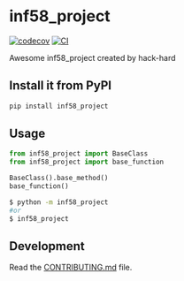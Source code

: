 # inf58_project

[![codecov](https://codecov.io/gh/hack-hard/INF58-project/branch/main/graph/badge.svg?token=INF58-project_token_here)](https://codecov.io/gh/hack-hard/INF58-project)
[![CI](https://github.com/hack-hard/INF58-project/actions/workflows/main.yml/badge.svg)](https://github.com/hack-hard/INF58-project/actions/workflows/main.yml)

Awesome inf58_project created by hack-hard

## Install it from PyPI

```bash
pip install inf58_project
```

## Usage

```py
from inf58_project import BaseClass
from inf58_project import base_function

BaseClass().base_method()
base_function()
```

```bash
$ python -m inf58_project
#or
$ inf58_project
```

## Development

Read the [CONTRIBUTING.md](CONTRIBUTING.md) file.
